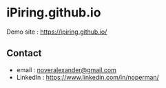 # iPiring.github.io

Demo site : https://ipiring.github.io/

## Contact
- email : noveralexander@gmail.com
- LinkedIn : https://www.linkedin.com/in/noperman/